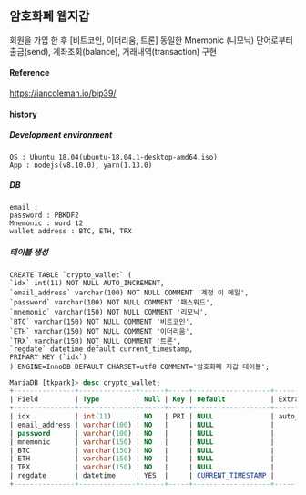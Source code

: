 
## 암호화폐 웹지갑

 회원을 가입 한 후 [비트코인, 이더리움, 트론]  동일한 Mnemonic (니모닉) 단어로부터 출금(send), 계좌조회(balance), 거래내역(transaction) 구현  
  

#### Reference
https://iancoleman.io/bip39/



#### history

##### Development environment

    OS : Ubuntu 18.04(ubuntu-18.04.1-desktop-amd64.iso)
    App : nodejs(v8.10.0), yarn(1.13.0)

##### DB


    email : 
    password : PBKDF2
    Mnemonic : word 12
    wallet address : BTC, ETH, TRX

##### 테이블 생성

    CREATE TABLE `crypto_wallet` (
    `idx` int(11) NOT NULL AUTO_INCREMENT,
    `email_address` varchar(100) NOT NULL COMMENT '계정 이 메일',
    `password` varchar(100) NOT NULL COMMENT '패스워드',
    `mnemonic` varchar(150) NOT NULL COMMENT '리모닉',
    `BTC` varchar(150) NOT NULL COMMENT '비트코인',
    `ETH` varchar(150) NOT NULL COMMENT '이더리움',
    `TRX` varchar(150) NOT NULL COMMENT '트론',
    `regdate` datetime default current_timestamp,
    PRIMARY KEY (`idx`)
    ) ENGINE=InnoDB DEFAULT CHARSET=utf8 COMMENT='암호화폐 지갑 테이블';
        
```sql
MariaDB [tkpark]> desc crypto_wallet;
+---------------+--------------+------+-----+-------------------+---------------                                                                                             -+
| Field         | Type         | Null | Key | Default           | Extra                                                                                                       |
+---------------+--------------+------+-----+-------------------+---------------                                                                                             -+
| idx           | int(11)      | NO   | PRI | NULL              | auto_increment                                                                                              |
| email_address | varchar(100) | NO   |     | NULL              |                                                                                                             |
| password      | varchar(100) | NO   |     | NULL              |                                                                                                             |
| mnemonic      | varchar(150) | NO   |     | NULL              |                                                                                                             |
| BTC           | varchar(150) | NO   |     | NULL              |                                                                                                             |
| ETH           | varchar(150) | NO   |     | NULL              |                                                                                                             |
| TRX           | varchar(150) | NO   |     | NULL              |                                                                                                             |
| regdate       | datetime     | YES  |     | CURRENT_TIMESTAMP |                                                                                                             |
+---------------+--------------+------+-----+-------------------+---------------                                                         
```
 



